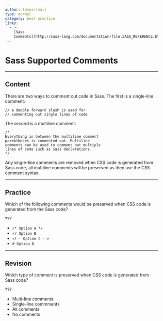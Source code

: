 ```yaml
---
author: tommarshall
type: normal
category: best practice
links:
  - >-
    [Sass
    Comments](http://sass-lang.com/documentation/file.SASS_REFERENCE.html#comments){website}
---
```


# Sass Supported Comments


---

## Content

There are two ways to comment out code in Sass. The first is a single-line comment:

```plain-text
// a double forward slash is used for
// commenting out single lines of code
```

The second is a multiline comment:

```plain-text
/*
Everything in between the multiline comment
parentheses is commented out. Multiline
comments can be used to comment out multiple
lines of code such as Sass declarations.
*/
```

Any single-line comments are removed when CSS code is generated from Sass code, all multiline comments will be preserved as they use the CSS comment syntax.


---

## Practice

Which of the following comments would be preserved when CSS code is generated from the Sass code?

???

- `/* Option A */`
- `// Option B`
- `<!-- Option C -->`
- `# Option D`


---

## Revision

Which type of comment is preserved when CSS code is generated from Sass code?

???

- Multi-line comments
- Single-line commments
- All comments
- No comments
